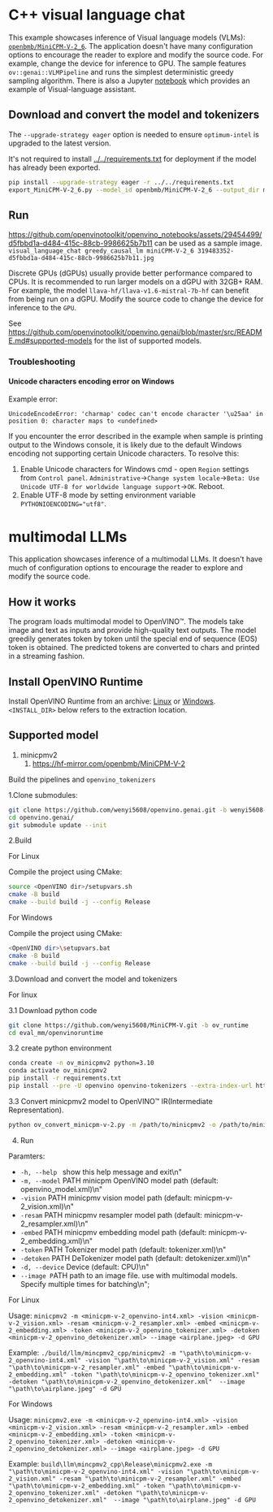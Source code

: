 # C++ visual language chat

This example showcases inference of Visual language models (VLMs): [`openbmb/MiniCPM-V-2_6`](https://huggingface.co/openbmb/MiniCPM-V-2_6). The application doesn't have many configuration options to encourage the reader to explore and modify the source code. For example, change the device for inference to GPU. The sample features `ov::genai::VLMPipeline` and runs the simplest deterministic greedy sampling algorithm. There is also a Jupyter [notebook](https://github.com/openvinotoolkit/openvino_notebooks/tree/latest/notebooks/minicpm-v-multimodal-chatbot) which provides an example of Visual-language assistant.

## Download and convert the model and tokenizers

The `--upgrade-strategy eager` option is needed to ensure `optimum-intel` is upgraded to the latest version.

It's not required to install [../../requirements.txt](../../requirements.txt) for deployment if the model has already been exported.

```sh
pip install --upgrade-strategy eager -r ../../requirements.txt
export_MiniCPM-V-2_6.py --model_id openbmb/MiniCPM-V-2_6 --output_dir miniCPM-V-2_6
```

## Run

https://github.com/openvinotoolkit/openvino_notebooks/assets/29454499/d5fbbd1a-d484-415c-88cb-9986625b7b11 can be used as a sample image.
`visual_language_chat greedy_causal_lm miniCPM-V-2_6 319483352-d5fbbd1a-d484-415c-88cb-9986625b7b11.jpg`

Discrete GPUs (dGPUs) usually provide better performance compared to CPUs. It is recommended to run larger models on a dGPU with 32GB+ RAM. For example, the model `llava-hf/llava-v1.6-mistral-7b-hf` can benefit from being run on a dGPU. Modify the source code to change the device for inference to the `GPU`.

See https://github.com/openvinotoolkit/openvino.genai/blob/master/src/README.md#supported-models for the list of supported models.

### Troubleshooting

#### Unicode characters encoding error on Windows

Example error:
```
UnicodeEncodeError: 'charmap' codec can't encode character '\u25aa' in position 0: character maps to <undefined>
```

If you encounter the error described in the example when sample is printing output to the Windows console, it is likely due to the default Windows encoding not supporting certain Unicode characters. To resolve this:
1. Enable Unicode characters for Windows cmd - open `Region` settings from `Control panel`. `Administrative`->`Change system locale`->`Beta: Use Unicode UTF-8 for worldwide language support`->`OK`. Reboot.
2. Enable UTF-8 mode by setting environment variable `PYTHONIOENCODING="utf8"`.

# multimodal LLMs

This application showcases inference of a multimodal LLMs. It doesn't have much of configuration options to encourage the reader to explore and modify the source code.

## How it works

The program loads multimodal model to OpenVINO™. The models take image and text as inputs and provide high-quality text outputs. The model greedily generates token by token until the special end of sequence (EOS) token is obtained. The predicted tokens are converted to chars and printed in a streaming fashion.

## Install OpenVINO Runtime

Install OpenVINO Runtime from an archive: [Linux](https://docs.openvino.ai/2024/get-started/install-openvino/install-openvino-archive-linux.html) or [Windows](https://docs.openvino.ai/2024/get-started/install-openvino/install-openvino-archive-windows.html). `<INSTALL_DIR>` below refers to the extraction location.

## Supported model

1. minicpmv2
   1. https://hf-mirror.com/openbmb/MiniCPM-V-2


Build the pipelines and `openvino_tokenizers`

1.Clone submodules:

```sh
git clone https://github.com/wenyi5608/openvino.genai.git -b wenyi5608-stateful
cd openvino.genai/
git submodule update --init
```

2.Build

For Linux

Compile the project using CMake:

```sh
source <OpenVINO dir>/setupvars.sh
cmake -B build
cmake --build build -j --config Release
```

For Windows

Compile the project using CMake:

```sh
<OpenVINO dir>\setupvars.bat
cmake -B build
cmake --build build -j --config Release
```

3.Download and convert the model and tokenizers

For linux

3.1 Download python code
```sh
git clone https://github.com/wenyi5608/MiniCPM-V.git -b ov_runtime
cd eval_mm/openvinoruntime
```

3.2 create python environment
```sh
conda create -n ov_minicpmv2 python=3.10
conda activate ov_minicpmv2
pip install -r requirements.txt
pip install --pre -U openvino openvino-tokenizers --extra-index-url https://storage.openvinotoolkit.org/simple/wheels/nightly
```
3.3 Convert minicpmv2 model to OpenVINO™ IR(Intermediate Representation).
```sh
python ov_convert_minicpm-v-2.py -m /path/to/minicpmv2 -o /path/to/minicpmv2_ov
```

4. Run

Paramters:
* `-h, --help `             show this help message and exit\n"
* `-m, --model` PATH        minicpm OpenVINO model path (default: openvino_model.xml)\n"
* `-vision` PATH            minicpmv vision model path (default: minicpm-v-2_vision.xml)\n"
* `-resam` PATH             minicpmv resampler model path (default: minicpm-v-2_resampler.xml)\n"
* `-embed` PATH             minicpmv embedding model path (default: minicpm-v-2_embedding.xml)\n"
* `-token` PATH             Tokenizer model path (default: tokenizer.xml)\n"
* `-detoken` PATH           DeTokenizer model path (default: detokenizer.xml)\n"
* `-d, --device`            Device (default: CPU)\n"
* `--image P`ATH            path to an image file. use with multimodal models. Specify multiple times for batching\n";

For Linux


Usage: `minicpmv2 -m <minicpm-v-2_openvino-int4.xml> -vision <minicpm-v-2_vision.xml> -resam <minicpm-v-2_resampler.xml> -embed <minicpm-v-2_embedding.xml> -token <minicpm-v-2_openvino_tokenizer.xml> -detoken <minicpm-v-2_openvino_detokenizer.xml> --image <airplane.jpeg> -d GPU`

Example: `./build/llm/mincpmv2_cpp/minicpmv2 -m "\path\to\minicpm-v-2_openvino-int4.xml" -vision "\path\to\minicpm-v-2_vision.xml" -resam "\path\to\minicpm-v-2_resampler.xml" -embed "\path\to\minicpm-v-2_embedding.xml" -token "\path\to\minicpm-v-2_openvino_tokenizer.xml" -detoken "\path\to\minicpm-v-2_openvino_detokenizer.xml"  --image "\path\to\airplane.jpeg" -d GPU`

For Windows

Usage: `minicpmv2.exe -m <minicpm-v-2_openvino-int4.xml> -vision <minicpm-v-2_vision.xml> -resam <minicpm-v-2_resampler.xml> -embed <minicpm-v-2_embedding.xml> -token <minicpm-v-2_openvino_tokenizer.xml> -detoken <minicpm-v-2_openvino_detokenizer.xml> --image <airplane.jpeg> -d GPU`

Example: `build\llm\mincpmv2_cpp\Release\minicpmv2.exe -m "\path\to\minicpm-v-2_openvino-int4.xml" -vision "\path\to\minicpm-v-2_vision.xml" -resam "\path\to\minicpm-v-2_resampler.xml" -embed "\path\to\minicpm-v-2_embedding.xml" -token "\path\to\minicpm-v-2_openvino_tokenizer.xml" -detoken "\path\to\minicpm-v-2_openvino_detokenizer.xml"  --image "\path\to\airplane.jpeg" -d GPU`
